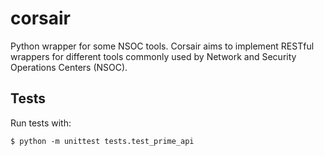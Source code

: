 # corsair
Python wrapper for some NSOC tools.  Corsair aims to implement RESTful wrappers for different tools commonly used by Network and Security Operations Centers (NSOC).


## Tests
Run tests with:

```
$ python -m unittest tests.test_prime_api
```
